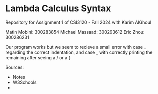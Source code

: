 # Lambda Calculus Syntax
Repository for Assignment 1 of CSI3120 - Fall 2024 with Karim AlGhoul

Matin Mobini: 300283854
Michael Massaad: 300293612
Eric Zhou: 300286231

Our program works but we seem to recieve a small error with case _ regarding the correct indentation, and case _ with correctly printing the remaining after seeing a / or a (

Sources:
- Notes
- W3Schools
- 
